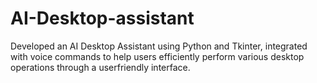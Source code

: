 # AI-Desktop-assistant
Developed an AI Desktop Assistant using Python and Tkinter, integrated with voice commands to help users efficiently perform various desktop operations through a userfriendly interface.
